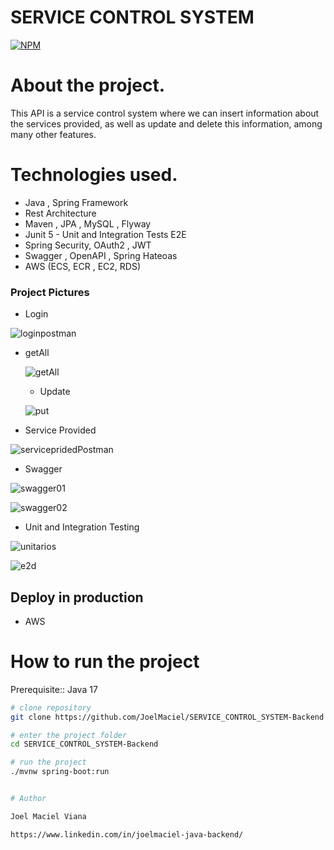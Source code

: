 # SERVICE CONTROL SYSTEM

[![NPM](https://img.shields.io/npm/l/react)](https://github.com/JoelMaciel/Product-Catalog/blob/readm/LICENCE)

# About the project.

This API is a service control system where we can insert information about the 
services provided, as well as update and delete this information, among many other features.

# Technologies used.

- Java , Spring Framework
- Rest Architecture
- Maven , JPA , MySQL , Flyway
- Junit 5 - Unit and Integration Tests E2E
- Spring Security, OAuth2 , JWT
- Swagger , OpenAPI ,  Spring Hateoas
- AWS (ECS, ECR , EC2, RDS)

### Project Pictures
- Login

  
![loginpostman](https://github.com/JoelMaciel/SERVICE_CONTROL_SYSTEM-Backend/assets/77079093/cd1fe158-50a0-43bf-9f26-6f1e66e0821e)

- getAll

  ![getAll](https://github.com/JoelMaciel/SERVICE_CONTROL_SYSTEM-Backend/assets/77079093/1707587e-94dd-4b39-b138-8aec94b3daab)

  - Update
    
 
   ![put](https://github.com/JoelMaciel/SERVICE_CONTROL_SYSTEM-Backend/assets/77079093/ec1aa78a-6deb-4261-8ce4-959164e6a3b7)

- Service Provided

  
![servicepridedPostman](https://github.com/JoelMaciel/SERVICE_CONTROL_SYSTEM-Backend/assets/77079093/bff588fb-7b1e-4527-b332-d49d05d074de)


- Swagger

![swagger01](https://github.com/JoelMaciel/SERVICE_CONTROL_SYSTEM-Backend/assets/77079093/0007fc3a-ba24-4440-9c0a-83e235e654dc)


![swagger02](https://github.com/JoelMaciel/SERVICE_CONTROL_SYSTEM-Backend/assets/77079093/426e9d0f-9828-442e-b2c6-bec0360f14e7)


- Unit and Integration Testing

  
![unitarios](https://github.com/JoelMaciel/SERVICE_CONTROL_SYSTEM-Backend/assets/77079093/c2e2995d-5569-42fe-8e6d-79ec96ef089a)


![e2d](https://github.com/JoelMaciel/SERVICE_CONTROL_SYSTEM-Backend/assets/77079093/ac7aaf22-895a-4482-8fa0-a7dd5c221a5b)



## Deploy in production

- AWS

# How to run the project

Prerequisite:: Java 17

```bash
# clone repository
git clone https://github.com/JoelMaciel/SERVICE_CONTROL_SYSTEM-Backend

# enter the project folder
cd SERVICE_CONTROL_SYSTEM-Backend

# run the project
./mvnw spring-boot:run


# Author

Joel Maciel Viana

https://www.linkedin.com/in/joelmaciel-java-backend/
